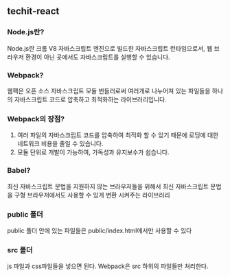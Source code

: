 ## techit-react

### Node.js란?
Node.js란 크롬 V8 자바스크립트 엔진으로 빌드한 자바스크립트 런타임으로서, 웹 브라우저 환경이 아닌 곳에서도 자바스크립트를 실행할 수 있습니다.



### Webpack?
웹팩은 오픈 소스 자바스크립트 모듈 번들러로써 여러개로 나누어져 있는 파일들을 하나의 자바스크립트 코드로 압축하고 최적화하는 라이브러리입니다.



### Webpack의 장점?
1. 여러 파일의 자바스크립트 코드를 압축하여 최적화 할 수 있기 때문에 로딩에 대한 네트워크 비용을 줄일 수 있습니다.
2. 모듈 단위로 개발이 가능하여, 가독성과 유지보수가 쉽습니다.



### Babel?
최신 자바스크립트 문법을 지원하지 않는 브라우저들을 위해서 최신 자바스크립트 문법을 구형 브라우저에서도 사용할 수 있게 변환 시켜주는 라이브러리



### public 폴더
public 폴더 안에 있는 파일들은 public/index.html에서만 사용할 수 있다



### src 폴더
js 파일과 css파일들을 넣으면 된다. Webpack은 src 하위의 파일들만 처리한다.